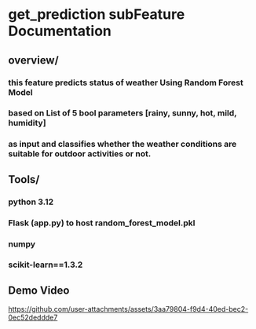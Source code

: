 # get_prediction subFeature Documentation
## overview/
### this feature predicts status of weather Using Random Forest Model 
### based on List of 5 bool parameters [rainy, sunny, hot, mild, humidity]
### as input and classifies whether the weather conditions are suitable for outdoor activities or not.
## Tools/
### python 3.12
### Flask (app.py) to host random_forest_model.pkl
### numpy
### scikit-learn==1.3.2
## Demo Video
https://github.com/user-attachments/assets/3aa79804-f9d4-40ed-bec2-0ec52deddde7
